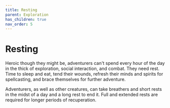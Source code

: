 ```yaml
---
title: Resting
parent: Exploration
has_children: true
nav_order: 5
---
```


# Resting
Heroic though they might be, adventurers can't spend every hour of the day in the thick of exploration, social interaction, and combat. They need rest. Time to sleep and eat, tend their wounds, refresh their minds and spirits for spellcasting, and brace themselves for further adventure.

Adventurers, as well as other creatures, can take breathers and short rests in the midst of a day and a long rest to end it. Full and extended rests are required for longer periods of recuperation.
